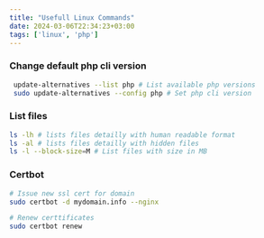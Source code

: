 ```yaml
---
title: "Usefull Linux Commands"
date: 2024-03-06T22:34:23+03:00
tags: ['linux', 'php']
---
```


### Change default php cli version
```sh
 update-alternatives --list php # List available php versions
 sudo update-alternatives --config php # Set php cli version
 ```

### List files

```sh
ls -lh # lists files detailly with human readable format
ls -al # lists files detailly with hidden files
ls -l --block-size=M # List files with size in MB
```

### Certbot

```sh
# Issue new ssl cert for domain
sudo certbot -d mydomain.info --nginx

# Renew certtificates
sudo certbot renew
```